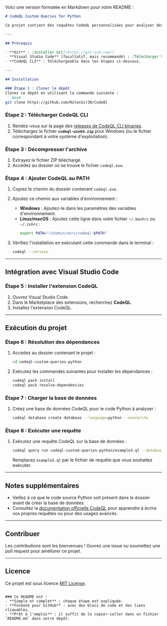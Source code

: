 Voici une version formatée en Markdown pour votre README :

```markdown
# CodeQL Custom Queries for Python

Ce projet contient des requêtes CodeQL personnalisées pour analyser des projets Python et identifier des vulnérabilités ou des améliorations potentielles.

---

## Prérequis

- **Git** : [Installer Git](https://git-scm.com/)
- **Visual Studio Code** (facultatif, mais recommandé) : [Télécharger VS Code](https://code.visualstudio.com/)
- **CodeQL CLI** : Téléchargeable dans les étapes ci-dessous.

---

## Installation

### Étape 1 : Cloner le dépôt
Clonez ce dépôt en utilisant la commande suivante :
```bash
git clone https://github.com/RolexSir30/CodeQl
```

### Étape 2 : Télécharger CodeQL CLI
1. Rendez-vous sur la page des [releases de CodeQL CLI binaries](https://github.com/github/codeql-cli-binaries/releases).
2. Téléchargez le fichier **`codeql-win64.zip`** pour Windows (ou le fichier correspondant à votre système d'exploitation).

### Étape 3 : Décompresser l'archive
1. Extrayez le fichier ZIP téléchargé.
2. Accédez au dossier où se trouve le fichier `codeql.exe`.

### Étape 4 : Ajouter CodeQL au PATH
1. Copiez le chemin du dossier contenant `codeql.exe`.
2. Ajoutez ce chemin aux variables d'environnement :
   - **Windows** : Ajoutez-le dans les paramètres des variables d'environnement.
   - **Linux/macOS** : Ajoutez cette ligne dans votre fichier `~/.bashrc` ou `~/.zshrc` :
     ```bash
     export PATH="/chemin/vers/codeql:$PATH"
     ```

3. Vérifiez l'installation en exécutant cette commande dans le terminal :
   ```bash
   codeql --version
   ```

---

## Intégration avec Visual Studio Code

### Étape 5 : Installer l'extension CodeQL
1. Ouvrez Visual Studio Code.
2. Dans le Marketplace des extensions, recherchez **CodeQL**.
3. Installez l'extension CodeQL.

---

## Exécution du projet

### Étape 6 : Résolution des dépendances
1. Accédez au dossier contenant le projet :
   ```bash
   cd codeql-custom-queries-python
   ```
2. Exécutez les commandes suivantes pour installer les dépendances :
   ```bash
   codeql pack install
   codeql pack resolve-dependencies
   ```

### Étape 7 : Charger la base de données
1. Créez une base de données CodeQL pour le code Python à analyser :
   ```bash
   codeql database create database --language=python --overwrite
   ```

### Étape 8 : Exécuter une requête
1. Exécutez une requête CodeQL sur la base de données :
   ```bash
   codeql query run codeql-custom-queries-python/example3.ql --database=database
   ```
   Remplacez `example3.ql` par le fichier de requête que vous souhaitez exécuter.

---

## Notes supplémentaires

- Veillez à ce que le code source Python soit présent dans le dossier avant de créer la base de données.
- Consultez la [documentation officielle CodeQL](https://codeql.github.com/docs/) pour apprendre à écrire vos propres requêtes ou pour des usages avancés.

---

## Contribuer
Les contributions sont les bienvenues ! Ouvrez une issue ou soumettez une pull request pour améliorer ce projet.

---

## Licence
Ce projet est sous licence [MIT License](LICENSE).
```

### Ce README est :
- **Simple et complet** : chaque étape est expliquée.
- **Formaté pour GitHub** : avec des blocs de code et des liens cliquables.
- **Prêt à l'emploi** : il suffit de le copier-coller dans un fichier `README.md` dans votre dépôt.
